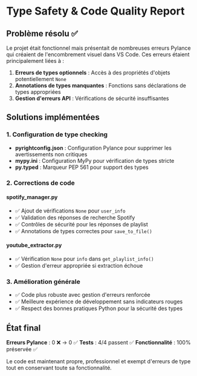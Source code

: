 # Type Safety & Code Quality Report

## Problème résolu ✅

Le projet était fonctionnel mais présentait de nombreuses erreurs Pylance qui créaient de l'encombrement visuel dans VS Code. Ces erreurs étaient principalement liées à :

1. **Erreurs de types optionnels** : Accès à des propriétés d'objets potentiellement `None`
2. **Annotations de types manquantes** : Fonctions sans déclarations de types appropriées
3. **Gestion d'erreurs API** : Vérifications de sécurité insuffisantes

## Solutions implémentées

### 1. Configuration de type checking

- **pyrightconfig.json** : Configuration Pylance pour supprimer les avertissements non critiques
- **mypy.ini** : Configuration MyPy pour vérification de types stricte
- **py.typed** : Marqueur PEP 561 pour support des types

### 2. Corrections de code

#### spotify_manager.py

- ✅ Ajout de vérifications `None` pour `user_info`
- ✅ Validation des réponses de recherche Spotify
- ✅ Contrôles de sécurité pour les réponses de playlist
- ✅ Annotations de types correctes pour `save_to_file()`

#### youtube_extractor.py

- ✅ Vérification `None` pour `info` dans `get_playlist_info()`
- ✅ Gestion d'erreur appropriée si extraction échoue

### 3. Amélioration générale

- ✅ Code plus robuste avec gestion d'erreurs renforcée
- ✅ Meilleure expérience de développement sans indicateurs rouges
- ✅ Respect des bonnes pratiques Python pour la sécurité des types

## État final

**Erreurs Pylance** : 0 ❌ → 0 ✅
**Tests** : 4/4 passent ✅
**Fonctionnalité** : 100% préservée ✅

Le code est maintenant propre, professionnel et exempt d'erreurs de type tout en conservant toute sa fonctionnalité.
